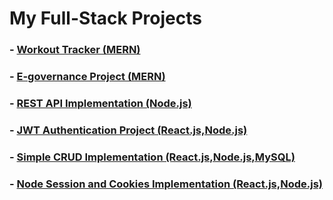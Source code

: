 # My Full-Stack Projects
### - [Workout Tracker (MERN)](https://github.com/iamabhas/fullstack_projects/tree/main/workoutTrackerApp)
### - [E-governance Project (MERN)](https://github.com/iamabhas/fullstack_projects/tree/main/vaccinationApp)
### - [REST API Implementation (Node.js)](https://github.com/iamabhas/fullstack_projects/tree/main/guitarRestAPI)
### - [JWT Authentication Project (React.js,Node.js)](https://github.com/iamabhas/fullstack_projects/tree/main/jwtAuth)
### - [Simple CRUD Implementation (React.js,Node.js,MySQL)](https://github.com/iamabhas/fullstack_projects/tree/main/movieCRUD)
### - [Node Session and Cookies Implementation (React.js,Node.js)](https://github.com/iamabhas/fullstack_projects/tree/main/nodeSessionandCookies)


